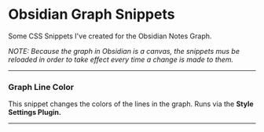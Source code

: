 # Obsidian Graph Snippets
Some CSS Snippets I've created for the Obsidian Notes Graph.

*NOTE: Because the graph in Obsidian is a canvas, the snippets mus be reloaded in order to take effect every time a change is made to them.*

---

### Graph Line Color

This snippet changes the colors of the lines in the graph. Runs via the **Style Settings Plugin.**

---

